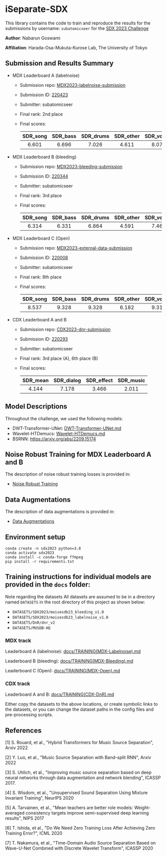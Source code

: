 # iSeparate-SDX

This library contains the code to train and reproduce the results for
the submissions by username: `subatomicseer` for the [SDX 2023 Challenge](https://www.aicrowd.com/challenges/sound-demixing-challenge-2023)

**Author**: Nabarun Goswami

**Affiliation**: Harada-Osa-Mukuta-Kurose Lab, The University of Tokyo

## Submission and Results Summary

* MDX Leaderboard A (labelnoise)
    * Submission repo: [MDX2023-labelnoise-submission](https://gitlab.aicrowd.com/subatomicseer/MDX2023-labelnoise-submission)
	* Submission ID: [220423](https://www.aicrowd.com/challenges/sound-demixing-challenge-2023/problems/music-demixing-track-mdx-23/submissions/220423)
	* Submitter: subatomicseer
	* Final rank: 2nd place
    * Final scores:
              
      |  SDR_song  |  SDR_bass  | SDR_drums  |  SDR_other  |  SDR_vocals  |
      |:----------:|:----------:|:----------:|:-----------:|:------------:|
      |   6.601    |   6.696    |   7.026    |    4.611    |    8.072     |
            
	  	  
* MDX Leaderboard B (bleeding)
    * Submission repo: [MDX2023-bleeding-submission](https://gitlab.aicrowd.com/subatomicseer/MDX2023-bleeding-submission)
	* Submission ID: [220344](https://www.aicrowd.com/challenges/sound-demixing-challenge-2023/problems/music-demixing-track-mdx-23/submissions/220344)
	* Submitter: subatomicseer
	* Final rank: 3rd place
	* Final scores:
  
	  |  SDR_song | SDR_bass | SDR_drums | SDR_other | SDR_vocals |
	  |:--------:| :------: | :-------: | :-------: | :--------: |
	  |   6.314	|  6.331	  |  6.864	  |  4.591	  |  7.469   |

* MDX Leaderboard C (Open)
    * Submission repo: [MDX2023-external-data-submission](https://gitlab.aicrowd.com/subatomicseer/mdx2023-external-data-submission)
    * Submission ID: [220008](https://www.aicrowd.com/challenges/sound-demixing-challenge-2023/problems/music-demixing-track-mdx-23/submissions/220008)
    * Submitter: subatomicseer
    * Final rank: 8th place
    * Final scores:
  
      |  SDR_song | SDR_bass | SDR_drums | SDR_other | SDR_vocals |
      |:--------:| :------: | :-------: | :-------: | :--------: |
      |   8.537	|  9.328	  |  9.328	  |  6.182	  |  9.311   |

* CDX Leaderboard A and B
    * Submission repo: [CDX2023-dnr-submission](https://gitlab.aicrowd.com/subatomicseer/CDX2023-dnr-submission)
    * Submission ID: [220293](https://www.aicrowd.com/challenges/sound-demixing-challenge-2023/problems/cinematic-sound-demixing-track-cdx-23/submissions/220293)
    * Submitter: subatomicseer
    * Final rank: 3rd place (A), 6th place (B)
    * Final scores:
  
      | SDR_mean  | SDR_dialog | SDR_effect | SDR_music  |
      |:--------:| :------: | :-------: | :-------: | 
      | 4.144	|7.178	|3.466	|2.011	  | 

## Model Descriptions
Throughout the challenge, we used the following models:
- DWT-Transformer-UNet: [DWT-Transformer-UNet.md](docs%2Fmodel_descriptions%2FDWT-Transformer-UNet.md) 
- Wavelet-HTDemucs: [Wavelet-HTDemucs.md](docs%2Fmodel_descriptions%2FWavelet-HTDemucs.md)
- BSRNN: https://arxiv.org/abs/2209.15174

## Noise Robust Training for MDX Leaderboard A and B
The description of noise robust training losses is provided in:
- [Noise Robust Training](docs/model_descriptions/NOISE_ROBUST_TRAINING.md)

## Data Augmentations
The description of data augmentations is provided in:
- [Data Augmentations](docs/model_descriptions/DATA_AUGMENTATIONS.md)

## Environment setup

```shell
conda create -n sdx2023 python=3.8
conda activate sdx2023
conda install -c conda-forge ffmpeg
pip install -r requirements.txt
```

## Training instructions for individual models are provided in the `docs` folder:

Note regarding the datasets
All datasets are assumed to be in a directory named `DATASETS` in the root directory of this project as shown below:
- `DATASETS/SDX2023/moisesdb23_bleeding_v1.0`
- `DATASETS/SDX2023/moisesdb23_labelnoise_v1.0`
- `DATASETS/DnR/dnr_v2`
- `DATASETS/MUSDB-HQ`

### MDX track
Leaderboard A (labelnoise): [docs/TRAINING(MDX-Labelnoise).md](docs/TRAINING(MDX-Labelnoise).md)

Leaderboard B (bleeding): [docs/TRAINING(MDX-Bleeding).md](docs/TRAINING(MDX-Bleeding).md)

Leaderboard C (Open): [docs/TRAINING(MDX-Open).md](docs/TRAINING(MDX-Open).md)

### CDX track
Leaderboard A and B: [docs/TRAINING(CDX-DnR).md](docs/TRAINING(CDX-DnR).md)




Either copy the datasets to the above locations, or create symbolic links to the datasets, 
or you can change the dataset paths in the config files and pre-processing scripts.


## References

[1] S. Rouard, et al., "Hybrid Transformers for Music Source Separation", Arxiv 2022

[2] Y. Luo, et al., "Music Source Separation with Band-split RNN", Arxiv 2022

[3] S. Uhlich, et al., "Improving music source separation based on deep neural networks through data augmentation and network blending", ICASSP 2017.

[4] S. Wisdom, et al., "Unsupervised Sound Separation Using Mixture Invariant Training", NeurIPS 2020

[5] A. Tarvainen, et al., "Mean teachers are better role models: Weight-averaged consistency targets improve semi-supervised deep learning results", NIPS 2017

[6] T. Ishida, et al., "Do We Need Zero Training Loss After Achieving Zero Training Error?", ICML 2020

[7] T. Nakamura, et al., "Time-Domain Audio Source Separation Based on Wave-U-Net Combined with Discrete Wavelet Transform", ICASSP 2020
